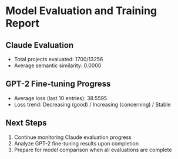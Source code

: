 # Model Evaluation and Training Report

## Claude Evaluation
- Total projects evaluated: 1700/13256
- Average semantic similarity: 0.0000

## GPT-2 Fine-tuning Progress
- Average loss (last 10 entries): 38.5595
- Loss trend: Decreasing (good) / Increasing (concerning) / Stable

## Next Steps
1. Continue monitoring Claude evaluation progress
2. Analyze GPT-2 fine-tuning results upon completion
3. Prepare for model comparison when all evaluations are complete
